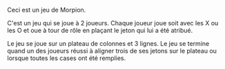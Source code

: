 Ceci est un jeu de Morpion.

C'est un jeu qui se joue à 2 joueurs.
Chaque joueur joue soit avec les X ou les O et oue à tour de rôle en plaçant le jeton qui lui a été atribué.

Le jeu se joue sur un plateau de colonnes et 3 lignes.
Le jeu se termine quand un des joueurs réussi à aligner trois de ses jetons sur le plateau ou lorsque toutes les cases ont été remplies.
